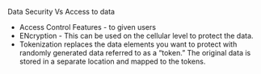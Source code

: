 Data Security Vs Access to data 
- Access Control Features - to given users 
- ENcryption - This can be used on the cellular level to protect the data.
- Tokenization replaces the data elements you want to protect with randomly generated data referred to as a “token.” The original data is stored in a separate location and mapped to the tokens. 